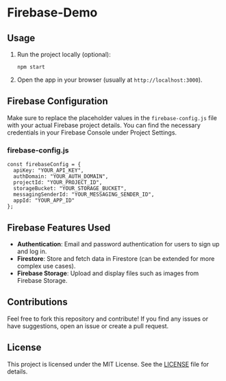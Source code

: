 ﻿# Firebase-Demo


<h2>Usage</h2>
<ol>
    <li>Run the project locally (optional):
        <pre><code>npm start</code></pre>
    </li>
    <li>Open the app in your browser (usually at <code>http://localhost:3000</code>).</li>
</ol>

<h2>Firebase Configuration</h2>
<p>Make sure to replace the placeholder values in the <code>firebase-config.js</code> file with your actual Firebase project details. You can find the necessary credentials in your Firebase Console under Project Settings.</p>

<h3>firebase-config.js</h3>
<pre><code>const firebaseConfig = {
  apiKey: "YOUR_API_KEY",
  authDomain: "YOUR_AUTH_DOMAIN",
  projectId: "YOUR_PROJECT_ID",
  storageBucket: "YOUR_STORAGE_BUCKET",
  messagingSenderId: "YOUR_MESSAGING_SENDER_ID",
  appId: "YOUR_APP_ID"
};</code></pre>

<h2>Firebase Features Used</h2>
<ul>
    <li><strong>Authentication</strong>: Email and password authentication for users to sign up and log in.</li>
    <li><strong>Firestore</strong>: Store and fetch data in Firestore (can be extended for more complex use cases).</li>
    <li><strong>Firebase Storage</strong>: Upload and display files such as images from Firebase Storage.</li>
</ul>

<h2>Contributions</h2>
<p>Feel free to fork this repository and contribute! If you find any issues or have suggestions, open an issue or create a pull request.</p>

<h2>License</h2>
<p>This project is licensed under the MIT License. See the <a href="LICENSE">LICENSE</a> file for details.</p>

</body>
</html>
